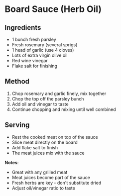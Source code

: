 # Board Sauce (Herb Oil)

## Ingredients
* 1 bunch fresh parsley
* Fresh rosemary (several sprigs)
* 1 head of garlic (use 4 cloves)
* Lots of extra virgin olive oil
* Red wine vinegar
* Flake salt for finishing

## Method
1. Chop rosemary and garlic finely, mix together
2. Chop the top off the parsley bunch
3. Add oil and vinegar to taste
4. Continue chopping and mixing until well combined

## Serving
* Rest the cooked meat on top of the sauce
* Slice meat directly on the board
* Add flake salt to finish
* The meat juices mix with the sauce

**Notes**:
* Great with any grilled meat
* Meat juices become part of the sauce
* Fresh herbs are key - don't substitute dried
* Adjust oil/vinegar ratio to taste